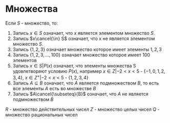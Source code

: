 # Множества
Если $S$ - множество, то:
1. Запись   $x\in{S}$ означает, что $x$ является элементом множество $S$.
2. Запись $x\cancel{\in} S$ означает, что x не является элементом множество $S$.
3. Запись {$1,2,3$} означает множество которое имеет элементы $1,2,3$ 
4. Запись {$1,2,3,...,100$} означает множество которое имеет 100 элементов
5. Запись   $x\in{S}|P(x)$ означает, что элементы множества S удовлетворяют условию $P(x)$, например $x\in{Z}|-2<x<5$ - {$-1,0,1,2,3,4$}, $x\in{Z^+}|-2<x<5$ - {$1,2,3,4$}
6. Запись $A\subseteq{B}$ означает, что $A$ является подмножеством $B$, то есть все элементы $A$ есть во множестве $B$
7. Запись $A\cancel{\subseteq}{B}$ означает, что $A$ не является подмножеством $B$

$R$ - множество действительных чисел
$Z$ - множество целых чисел
$Q$ - множество рациональных чисел

